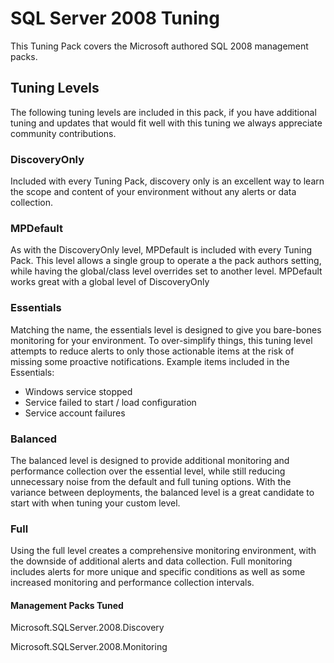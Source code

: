 # SQL Server 2008 Tuning
This Tuning Pack covers the Microsoft authored SQL 2008 management packs.

## Tuning Levels
The following tuning levels are included in this pack, if you have additional tuning and updates that would fit well with this tuning we always appreciate community contributions.

### DiscoveryOnly
Included with every Tuning Pack, discovery only is an excellent way to learn the scope and content of your environment without any alerts or data collection.

### MPDefault
As with the DiscoveryOnly level, MPDefault is included with every Tuning Pack.  This level allows a single group to operate a the pack authors setting, while having the global/class level overrides set to another level.  MPDefault works great with a global level of DiscoveryOnly

### Essentials
Matching the name, the essentials level is designed to give you bare-bones monitoring for your environment.  To over-simplify things, this tuning level attempts to reduce alerts to only those actionable items at the risk of missing some proactive notifications.
Example items included in the Essentials:
- Windows service stopped
- Service failed to start / load configuration
- Service account failures

### Balanced
The balanced level is designed to provide additional monitoring and performance collection over the essential level, while still reducing unnecessary noise from the default and full tuning options.  With the variance between deployments, the balanced level is a great candidate to start with when tuning your custom level.

### Full
Using the full level creates a comprehensive monitoring environment, with the downside of additional alerts and data collection.  Full monitoring includes alerts for more unique and specific conditions as well as some increased monitoring and performance collection intervals.

#### Management Packs Tuned
Microsoft.SQLServer.2008.Discovery

Microsoft.SQLServer.2008.Monitoring   

